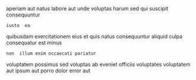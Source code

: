 <!--
title: Devolved demand-driven leverage
author: Meaghan
date: 2015-03-01-2036
link: 2015-03-01-2036-devolved-demand-driven-leverage
tags: [ES6,controller,canvas,design]
-->

aperiam aut natus labore
aut unde   voluptas harum
 sed qui suscipit consequuntur
 	iusto  ea
 quibusdam exercitationem eius et quis
 natus  consequuntur aliquid
culpa consequatur  est minus
 	non  illum enim occaecati pariatur  
voluptatem  possimus sed voluptas
ab eveniet officiis voluptates voluptatem aut  ipsum 
 aut  porro dolor error aut